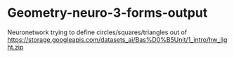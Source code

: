 # Geometry-neuro-3-forms-output
Neuronetwork trying to define circles/squares/triangles out of https://storage.googleapis.com/datasets_ai/Bas%D0%B5Unit/1_intro/hw_light.zip 
